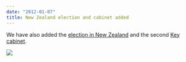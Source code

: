 ```yaml
---
date: "2012-01-07"
title: New Zealand election and cabinet added
---
```


We have also added the [election in New Zealand](http://dev.parlgov.org/data/nzl/election-parliament/2011-11-26/) and the second [Key cabinet](http://dev.parlgov.org/data/nzl/cabinet-party/2011-11-26/).

![](/images/parliament-netherlands.jpg)
